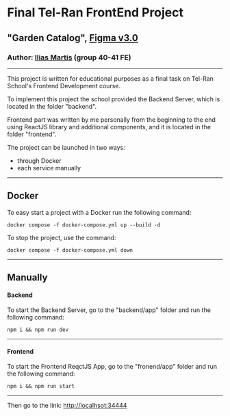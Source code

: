 # Final Tel-Ran FrontEnd Project

## "Garden Catalog", [Figma v3.0](https://www.figma.com/file/yNWvXvjZC0t8d9yBOpeEPy/Garden?type=design&node-id=4744-277&t=aN8AJv3Geyqmpdkk-0)

### Author: [Ilias Martis](mailto:ilias@martis.dev) (group 40-41 FE)

---

This project is written for educational purposes as a final task on Tel-Ran School's Frontend Development course.

To implement this project the school provided the Backend Server, which is located in the folder "backend".

Frontend part was written by me personally from the beginning to the end using ReactJS library and additional components, and it is located in the folder "frontend".

The project can be launched in two ways:

- through Docker
- each service manually

---

## Docker

To easy start a project with a Docker run the following command:

`docker compose -f docker-compose.yml up --build -d`

To stop the project, use the command:

`docker compose -f docker-compose.yml down`

---

## Manually

#### Backend

To start the Backend Server, go to the "backend/app" folder and run the following command:

`npm i && npm run dev`

---

#### Frontend

To start the Frontend ReqctJS App, go to the "fronend/app" folder and run the following command:

`npm i && npm run start`

---

Then go to the link: <http://localhsot:34444>
